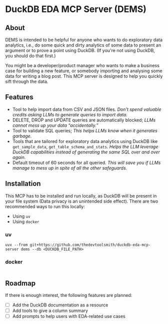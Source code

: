 # DuckDB EDA MCP Server (DEMS)

## About

DEMS is intended to be helpful for anyone who wants to do exploratory data analytics, i.e., do some quick and dirty
analytics of some data to present an argument or to prove a point using DuckDB. (If you're not using DuckDB, you should
do that first.)

You might be a developer/product manager who wants to make a business case for building a new feature, or somebody
importing and analysing some data for writing a blog post. This MCP server is designed to help you quickly sift through
the data.

## Features

- Tool to help import data from CSV and JSON files. *Don't spend valuable credits asking LLMs to generate queries to
  import data.*
- DELETE, DROP and UPDATE queries are automatically blocked; *LLMs cannot mess up your data “accidentally.”*
- Tool to validate SQL queries; *This helps LLMs know when it generates garbage.*
- Tools that are tailored for exploratory data analytics using DuckDB like `get_sample_data`,
  `get_table_schema_and_stats`. *Helps the LLM leverage DuckDB capabilities instead of generating the same SQL over and
  over again.*
- Default timeout of 60 seconds for all queried. *This will save you if LLMs manage to mess up in spite of all the other
  safeguards.*

## Installation

This MCP has to be installed and run locally, as DuckDB will be present in your file system (Data privacy is an
unintended side effect). There are two recommended ways to run this locally:

- Using `uv`
- Using `docker`

### uv

```shell
uvx --from git+https://github.com/thedevtoolsmith/duckdb-eda-mcp-server dems --db <DUCKDB_FILE_PATH>
```

### docker

```shell

```

## Roadmap

If there is enough interest, the following features are planned:

- [ ] Add the DuckDB documentation as a resource
- [ ] Add tools to give a column summary
- [ ] Add prompts to help users with EDA-related use cases